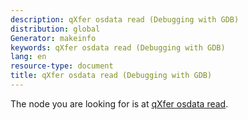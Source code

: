 ```yaml
---
description: qXfer osdata read (Debugging with GDB)
distribution: global
Generator: makeinfo
keywords: qXfer osdata read (Debugging with GDB)
lang: en
resource-type: document
title: qXfer osdata read (Debugging with GDB)
---
```

The node you are looking for is at [qXfer osdata read](General-Query-Packets.html#qXfer-osdata-read).
